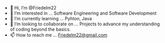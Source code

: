 - 👋 Hi, I’m @Friedelm22
- 👀 I’m interested in ... Software Engineering and Software Development
- 🌱 I’m currently learning ... Pyhton, Java
- 💞️ I’m looking to collaborate on ... Projects to advance my understanding of coding beyond the basics.
- 📫 How to reach me ... Friedelm22@gmail.com

<!---
Friedelm22/Friedelm22 is a ✨ special ✨ repository because its `README.md` (this file) appears on your GitHub profile.
You can click the Preview link to take a look at your changes.
--->

